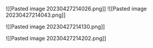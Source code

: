 ![[Pasted image 20230427214026.png]]
![[Pasted image 20230427214043.png]]

![[Pasted image 20230427214130.png]]

![[Pasted image 20230427214202.png]]

